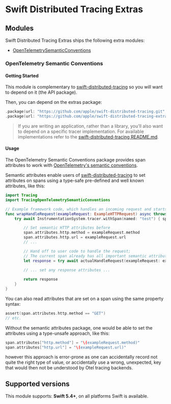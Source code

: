 # Swift Distributed Tracing Extras

## Modules

Swift Distributed Tracing Extras ships the following extra modules:

- [OpenTelemetrySemanticConventions](Sources/TracingOpenTelemetrySemanticConventions)

### OpenTelemetry Semantic Conventions

#### Getting Started

This module is complementary to [swift-distributed-tracing](https://github.com/apple/swift-distributed-tracing) so you will want to depend on it (the API package).


Then, you can depend on the extras package:

```swift
.package(url: "https://github.com/apple/swift-distributed-tracing.git", from: "..."),
.package(url: "https://github.com/apple/swift-distributed-tracing-extras.git", from: "..."),
```

> If you are writing an application, rather than a library, you'll also want to depend on a specific tracer implementation. For available implementations refer to the [swift-distributed-tracing README.md](https://github.com/apple/swift-distributed-tracing).

#### Usage

The OpenTelemetry Semantic Conventions package provides span attributes to work with [OpenTelemetry's
semantic conventions](https://github.com/open-telemetry/opentelemetry-specification/tree/v1.11.0/specification/trace/semantic_conventions).

Semantic attributes enable users of [swift-distributed-tracing](https://github.com/apple/swift-distributed-tracing) to
set attributes on spans using a type-safe pre-defined and well known attributes, like this:

```swift
import Tracing
import TracingOpenTelemetrySemanticConventions

// Example framework code, which handles an incoming request and starts a span for handling a request:
func wrapHandleRequest(exampleRequest: ExampleHTTPRequest) async throws -> ExampleHTTPResponse {
    try await InstrumentationSystem.tracer.withSpan(named: "test") { span in

        // Set semantic HTTP attributes before
        span.attributes.http.method = exampleRequest.method
        span.attributes.http.url = exampleRequest.url
        // ...

        // Hand off to user code to handle the request;
        // The current span already has all important semantic attributes set.
        let response = try await actualHandleRequest(exampleRequest: exampleRequest)

        // ... set any response attributes ... 
        
        return response
    }
}
```

You can also read attributes that are set on a span using the same property syntax:

```swift
assert(span.attributes.http.method == "GET")
// etc.
```

Without the semantic attributes package, one would be able to set the attributes using a type-unsafe approach, like this:

```swift
span.attributes["http.method"] = "\(exampleRequest.method)"
span.attributes["http.url"] = "\(exampleRequest.url)"
```

however this approach is error-prone as one can accidentally record not quite the right type of value,
or accidentally use a wrong, unexpected, key that would then not be understood by Otel tracing backends.

## Supported versions

This module supports: **Swift 5.4+**, on all platforms Swift is available.
